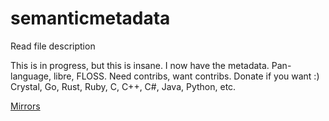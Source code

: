 # semanticmetadata


Read file description



This is in progress, but this is insane. I now have the metadata. Pan-language, libre, FLOSS. Need contribs, want contribs. Donate if you want :) Crystal, Go, Rust, Ruby, C, C++, C#, Java, Python, etc.

<a href="http://ethicify.online/improve_the_world">Mirrors</a>
